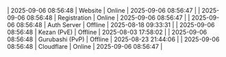 | 2025-09-06 08:56:48 | Website | Online | 2025-09-06 08:56:47 |
| 2025-09-06 08:56:48 | Registration | Online | 2025-09-06 08:56:47 |
| 2025-09-06 08:56:48 | Auth Server | Offline | 2025-08-18 09:33:31 |
| 2025-09-06 08:56:48 | Kezan (PvE) | Offline | 2025-08-03 17:58:02 |
| 2025-09-06 08:56:48 | Gurubashi (PvP) | Offline | 2025-08-23 21:44:06 |
| 2025-09-06 08:56:48 | Cloudflare | Online | 2025-09-06 08:56:47 |
